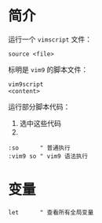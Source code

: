 # 简介

运行一个 `vimscript` 文件：
```
source <file>
```

标明是 `vim9` 的脚本文件：
```
vim9script
<content>
```

运行部分脚本代码：
1. 选中这些代码
2. 
```
:so      " 普通执行
:vim9 so " vim9 语法执行
```

# 变量

```
let      " 查看所有全局变量
```